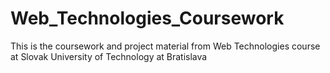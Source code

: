 # Web_Technologies_Coursework
This is the coursework and project material from Web Technologies course at Slovak University of Technology at Bratislava
